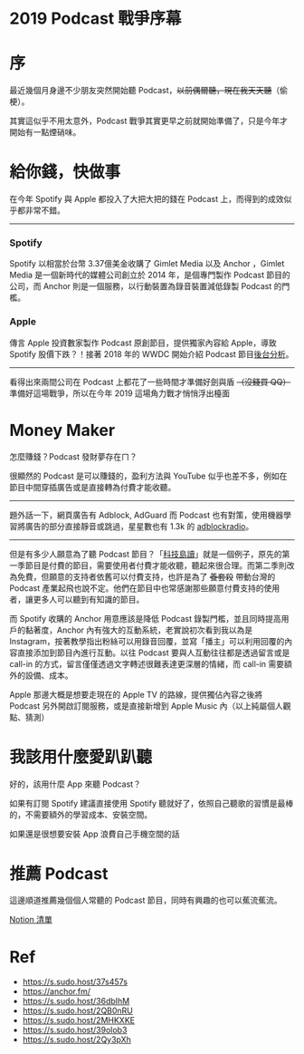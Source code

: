 # 2019 Podcast 戰爭序幕

# 序

最近幾個月身邊不少朋友突然開始聽 Podcast，~~以前偶爾聽，現在我天天聽~~（偷梗）。  

其實這似乎不用太意外，Podcast 戰爭其實更早之前就開始準備了，只是今年才開始有一點煙硝味。

# 給你錢，快做事

在今年 Spotify 與 Apple 都投入了大把大把的錢在 Podcast 上，而得到的成效似乎都非常不錯。  

---

### Spotify

Spotify 以相當於台幣 3.37億美金收購了 Gimlet Media 以及 Anchor ，Gimlet Media 是一個新時代的媒體公司創立於 2014 年，是個專門製作 Podcast 節目的公司，而 Anchor 則是一個服務，以行動裝置為錄音裝置減低錄製 Podcast 的門檻。

### Apple

傳言 Apple 投資數家製作 Podcast 原創節目，提供獨家內容給 Apple，導致 Spotify 股價下跌？！接著 2018 年的 WWDC 開始介紹 Podcast 節目[後台分析](https://developer.apple.com/videos/play/wwdc2018/501/)。

---

看得出來兩間公司在 Podcast 上都花了一些時間才準備好劍與盾 ~~（沒錢買 QQ）~~ 準備好這場戰爭，所以在今年 2019 這場角力戰才悄悄浮出檯面

# Money Maker

怎麼賺錢？Podcast 發財夢存在ㄇ？  

很顯然的 Podcast 是可以賺錢的，盈利方法與 YouTube 似乎也差不多，例如在節目中間穿插廣告或是直接轉為付費才能收聽。  

---

題外話一下，網頁廣告有 Adblock, AdGuard 而 Podcast 也有對策，使用機器學習將廣告的部分直接靜音或跳過，星星數也有 1.3k 的 [adblockradio](https://github.com/adblockradio/adblockradio)。

---

但是有多少人願意為了聽 Podcast 節目？「[科技島讀](https://daodu.tech/)」就是一個例子，原先的第一季節目是付費的節目，需要使用者付費才能收聽，聽起來很合理。而第二季則改為免費，但願意的支持者依舊可以付費支持，也許是為了 ~~養套殺~~ 帶動台灣的 Podcast 產業起飛也說不定。他們在節目中也常感謝那些願意付費支持的使用者，讓更多人可以聽到有知識的節目。

而 Spotify 收購的 Anchor 用意應該是降低 Podcast 錄製門檻，並且同時提高用戶的黏著度，Anchor 內有強大的互動系統，老實說初次看到我以為是 Instagram，按著教學指出粉絲可以用錄音回覆，並寫「播主」可以利用回覆的內容直接添加到節目內進行互動。以往 Podcast 要與人互動往往都是透過留言或是 call-in 的方式，留言僅僅透過文字轉述很難表達更深層的情緒，而 call-in 需要額外的設備、成本。

Apple 那邊大概是想要走現在的 Apple TV 的路線，提供獨佔內容之後將 Podcast 另外開啟訂閱服務，或是直接新增到 Apple Music 內（以上純屬個人觀點、猜測）

# 我該用什麼愛趴趴聽

好的，該用什麼 App 來聽 Podcast？

如果有訂閱 Spotify 建議直接使用 Spotify 聽就好了，依照自己聽歌的習慣是最棒的，不需要額外的學習成本、安裝空間。  

如果還是很想要安裝 App 浪費自己手機空間的話

# 推薦 Podcast

這邊順道推薦幾個個人常聽的 Podcast 節目，同時有興趣的也可以蕉流蕉流。  

[Notion 清單](https://www.notion.so/Podcast-de6db32e5696497fb2f4d6201de56c64)

# Ref

- https://s.sudo.host/37s457s
- https://anchor.fm/
- https://s.sudo.host/36dbIhM
- https://s.sudo.host/2QB0nRU
- https://s.sudo.host/2MHKXKE
- https://s.sudo.host/39olob3
- https://s.sudo.host/2Qy3pXh




